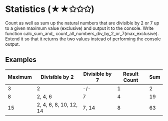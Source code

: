 # Statistics (★★✩✩✩)
Count as well as sum up the natural numbers that are divisible by 2 or 7 up to a given maximum value (exclusive) and output it to the console. Write function calc_sum_and_ count_all_numbers_div_by_2_or_7(max_exclusive). Extend it so that it returns the two values instead of performing the console output.

## Examples
|Maximum| Divisible by 2| Divisible by 7| Result Count |Sum|
|---|---|---|---|---|
|3| 2| -/-| 1| 2|
|8 |2, 4, 6| 7| 4| 19|
|15| 2, 4, 6, 8, 10, 12, 14 |7, 14| 8| 63|